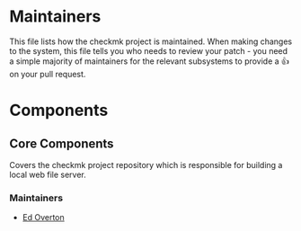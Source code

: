 # Maintainers

This file lists how the checkmk project is maintained. When making changes to the system, this file tells you who needs to review your patch - you need a simple majority of maintainers for the relevant subsystems to provide a :+1: on your pull request.

# Components

## Core Components

Covers the checkmk project repository which is responsible for building a local web file server.

### Maintainers

* [Ed Overton](https://github.com/emo3)
